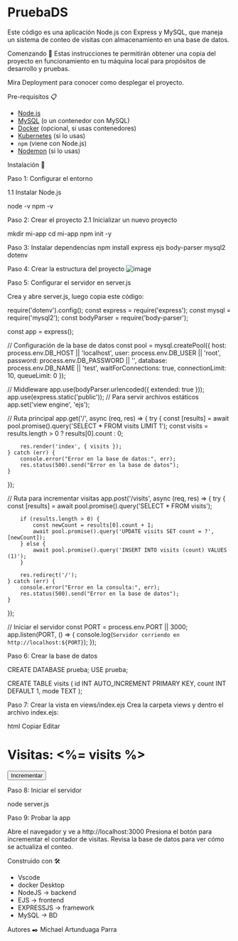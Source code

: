 # PruebaDS

Este código es una aplicación Node.js con Express y MySQL, que maneja un sistema de conteo de visitas con almacenamiento en una base de datos.

Comenzando 🚀
Estas instrucciones te permitirán obtener una copia del proyecto en funcionamiento en tu máquina local para propósitos de desarrollo y pruebas.

Mira Deployment para conocer como desplegar el proyecto.

Pre-requisitos 📋
- [Node.js](https://nodejs.org/)
- [MySQL](https://www.mysql.com/) (o un contenedor con MySQL)
- [Docker](https://www.docker.com/) (opcional, si usas contenedores)
- [Kubernetes](https://kubernetes.io/) (si lo usas)
- `npm` (viene con Node.js)
- [Nodemon](https://www.npmjs.com/package/nodemon) (si lo usas)
  
Instalación 🔧

Paso 1: Configurar el entorno

1.1 Instalar Node.js

node -v
npm -v

Paso 2: Crear el proyecto
2.1 Inicializar un nuevo proyecto

mkdir mi-app
cd mi-app
npm init -y


Paso 3: Instalar dependencias
npm install express ejs body-parser mysql2 dotenv

Paso 4: Crear la estructura del proyecto
![image](https://github.com/user-attachments/assets/124bd781-ae01-4985-9d85-8901d140edda)

Paso 5: Configurar el servidor en server.js

Crea y abre server.js, luego copia este código:

require('dotenv').config();
const express = require('express');
const mysql = require('mysql2');
const bodyParser = require('body-parser');

const app = express();

// Configuración de la base de datos
const pool = mysql.createPool({
    host: process.env.DB_HOST || 'localhost',
    user: process.env.DB_USER || 'root',
    password: process.env.DB_PASSWORD || '',
    database: process.env.DB_NAME || 'test',
    waitForConnections: true,
    connectionLimit: 10,
    queueLimit: 0
});

// Middleware
app.use(bodyParser.urlencoded({ extended: true }));
app.use(express.static('public'));  // Para servir archivos estáticos
app.set('view engine', 'ejs');

// Ruta principal
app.get('/', async (req, res) => {
    try {
        const [results] = await pool.promise().query('SELECT * FROM visits LIMIT 1');
        const visits = results.length > 0 ? results[0].count : 0;

        res.render('index', { visits });
    } catch (err) {
        console.error("Error en la base de datos:", err);
        res.status(500).send("Error en la base de datos");
    }
});

// Ruta para incrementar visitas
app.post('/visits', async (req, res) => {
    try {
        const [results] = await pool.promise().query('SELECT * FROM visits');

        if (results.length > 0) {
            const newCount = results[0].count + 1;
            await pool.promise().query('UPDATE visits SET count = ?', [newCount]);
        } else {
            await pool.promise().query('INSERT INTO visits (count) VALUES (1)');
        }

        res.redirect('/');
    } catch (err) {
        console.error("Error en la consulta:", err);
        res.status(500).send("Error en la base de datos");
    }
});

// Iniciar el servidor
const PORT = process.env.PORT || 3000;
app.listen(PORT, () => {
    console.log(`Servidor corriendo en http://localhost:${PORT}`);
});

Paso 6: Crear la base de datos

CREATE DATABASE prueba;
USE prueba;

CREATE TABLE visits (
    id INT AUTO_INCREMENT PRIMARY KEY,
    count INT DEFAULT 1,
    mode TEXT
);

Paso 7: Crear la vista en views/index.ejs
Crea la carpeta views y dentro el archivo index.ejs:

html
Copiar
Editar
<!DOCTYPE html>
<html lang="es">
<head>
    <meta charset="UTF-8">
    <meta name="viewport" content="width=device-width, initial-scale=1.0">
    <title>Contador de Visitas</title>
    <link rel="stylesheet" href="/style.css">
</head>
<body>
    <h1>Visitas: <%= visits %></h1>
    <form action="/visits" method="POST">
        <button type="submit">Incrementar</button>
    </form>
</body>
</html>
     
Paso 8: Iniciar el servidor

node server.js

Paso 9: Probar la app

Abre el navegador y ve a http://localhost:3000
Presiona el botón para incrementar el contador de visitas.
Revisa la base de datos para ver cómo se actualiza el conteo.

Construido con 🛠️
- Vscode
- docker Desktop
- NodeJS -> backend
- EJS -> frontend
- EXPRESSJS -> framework
- MySQL -> BD

Autores ✒️
Michael Artunduaga Parra
